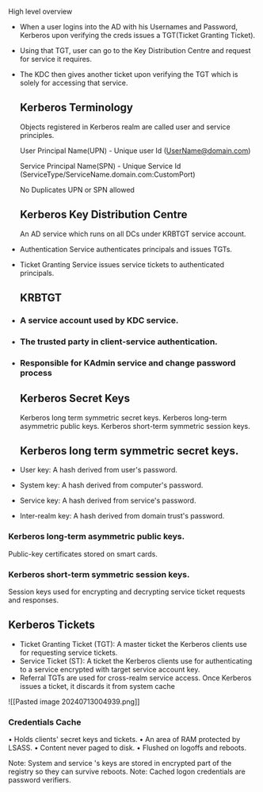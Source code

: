 High level overview


- When a user logins into the AD with his Usernames and Password, Kerberos upon verifying the creds issues a TGT(Ticket Granting Ticket). 
- Using that TGT, user can go to the Key Distribution Centre and request for service it requires.
- The KDC then gives another ticket upon verifying the TGT which is solely for accessing that service.
  
  
  ## Kerberos Terminology
  
  Objects registered in Kerberos realm are called user and service principles.
  
  User Principal Name(UPN) - Unique user Id (UserName@domain.com)
  
  Service Principal Name(SPN) - Unique Service Id (ServiceType/ServiceName.domain.com:CustomPort)
  
  No Duplicates UPN or SPN allowed
  
  ## Kerberos Key Distribution Centre
   
   An AD service which runs on all DCs under KRBTGT service account.
   
- Authentication Service authenticates principals and issues TGTs.
- Ticket Granting Service issues service tickets to authenticated principals.
  
  ## KRBTGT
  
- ### A service account used by KDC service.
- ### The trusted party in client-service authentication.
- ### Responsible for KAdmin service and change password process



  ## Kerberos Secret Keys

  Kerberos long term symmetric secret keys.
  Kerberos long-term asymmetric public keys.
  Kerberos short-term symmetric session keys.
  
  
  
  ## Kerberos long term symmetric secret keys.
  
- User key: A hash derived from user's password.
- System key: A hash derived from computer's password.
- Service key: A hash derived from service's password.
- Inter-realm key: A hash derived from domain trust's password.
  
### Kerberos long-term asymmetric public keys.

Public-key certificates stored on smart cards.

### Kerberos short-term symmetric session keys.

Session keys used for encrypting and decrypting service ticket
requests and responses.

## Kerberos Tickets

- Ticket Granting Ticket (TGT): A master ticket the Kerberos clients use
for requesting service tickets.
- Service Ticket (ST): A ticket the Kerberos clients use for authenticating
to a service encrypted with target service account key.
- Referral TGTs are used for cross-realm service access.
Once Kerberos issues a ticket, it discards it from system cache

![[Pasted image 20240713004939.png]]

### Credentials Cache
• Holds clients' secret keys and tickets.
• An area of RAM protected by LSASS.
• Content never paged to disk.
• Flushed on logoffs and reboots.

Note: System and service 's keys are stored in encrypted part of the
registry so they can survive reboots.
Note: Cached logon credentials are password verifiers.

